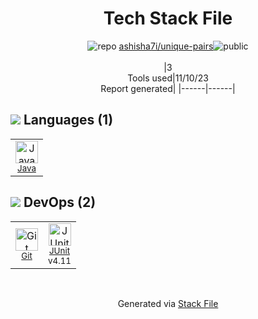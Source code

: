 <!--
--- Readme.md Snippet without images Start ---
## Tech Stack
ashisha7i/unique-pairs is built on the following main stack:
- [Java](https://www.java.com) – Languages
- [JUnit](http://junit.org/) – Testing Frameworks

Full tech stack [here](/techstack.md)
--- Readme.md Snippet without images End ---

--- Readme.md Snippet with images Start ---
## Tech Stack
ashisha7i/unique-pairs is built on the following main stack:
- <img width='25' height='25' src='https://img.stackshare.io/service/995/K85ZWV2F.png' alt='Java'/> [Java](https://www.java.com) – Languages
- <img width='25' height='25' src='https://img.stackshare.io/service/2020/874086.png' alt='JUnit'/> [JUnit](http://junit.org/) – Testing Frameworks

Full tech stack [here](/techstack.md)
--- Readme.md Snippet with images End ---
-->
<div align="center">

# Tech Stack File
![](https://img.stackshare.io/repo.svg "repo") [ashisha7i/unique-pairs](https://github.com/ashisha7i/unique-pairs)![](https://img.stackshare.io/public_badge.svg "public")
<br/><br/>
|3<br/>Tools used|11/10/23 <br/>Report generated|
|------|------|
</div>

## <img src='https://img.stackshare.io/languages.svg'/> Languages (1)
<table><tr>
  <td align='center'>
  <img width='36' height='36' src='https://img.stackshare.io/service/995/K85ZWV2F.png' alt='Java'>
  <br>
  <sub><a href="https://www.java.com">Java</a></sub>
  <br>
  <sub></sub>
</td>

</tr>
</table>

## <img src='https://img.stackshare.io/devops.svg'/> DevOps (2)
<table><tr>
  <td align='center'>
  <img width='36' height='36' src='https://img.stackshare.io/service/1046/git.png' alt='Git'>
  <br>
  <sub><a href="http://git-scm.com/">Git</a></sub>
  <br>
  <sub></sub>
</td>

<td align='center'>
  <img width='36' height='36' src='https://img.stackshare.io/service/2020/874086.png' alt='JUnit'>
  <br>
  <sub><a href="http://junit.org/">JUnit</a></sub>
  <br>
  <sub>v4.11</sub>
</td>

</tr>
</table>

<br/>
<div align='center'>

Generated via [Stack File](https://github.com/apps/stack-file)
